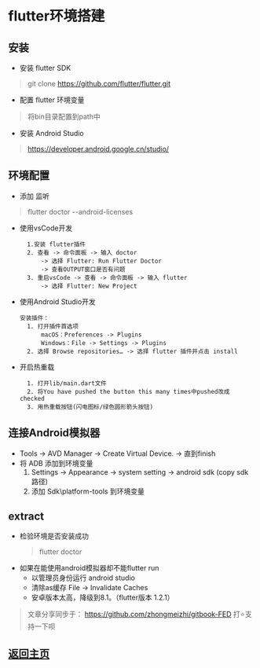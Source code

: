 # flutter环境搭建

## 安装
* 安装 flutter SDK
> git clone https://github.com/flutter/flutter.git

* 配置 flutter 环境变量
> 将bin目录配置到path中

* 安装 Android Studio
> https://developer.android.google.cn/studio/

## 环境配置
* 添加 监听
> flutter doctor --android-licenses

* 使用vsCode开发
  ```
    1.安装 flutter插件
    2. 查看 -> 命令面板 -> 输入 doctor
        -> 选择 Flutter: Run Flutter Doctor
        -> 查看OUTPUT窗口是否有问题
    3. 重启vsCode -> 查看 -> 命令面板 -> 输入 flutter
        -> 选择 Flutter: New Project
  ```

* 使用Android Studio开发
  ```
  安装插件：
    1. 打开插件首选项
        macOS：Preferences -> Plugins
        Windows：File -> Settings -> Plugins
    2. 选择 Browse repositories… -> 选择 flutter 插件并点击 install
  ```

* 开启热重载
  ```
    1. 打开lib/main.dart文件
    2. 将You have pushed the button this many times中pushed改成 checked
    3. 用热重载按钮(闪电图标/绿色圆形箭头按钮)
  ```

## 连接Android模拟器
* Tools -> AVD Manager -> Create Virtual Device. -> 直到finish
* 将 ADB 添加到环境变量
   1. Settings -> Appearance -> system setting -> android sdk (copy sdk 路径)
   2. 添加 Sdk\platform-tools 到环境变量

## extract
* 检验环境是否安装成功
  > flutter doctor
* 如果在能使用android模拟器却不能flutter run
  * 以管理员身份运行 android studio
  * 清除as缓存 File -> Invalidate Caches
  * 安卓版本太高，降级到8.1。（flutter版本 1.2.1）
	
> 文章分享同步于： https://github.com/zhongmeizhi/gitbook-FED 打⭐支持一下呗
  ## [返回主页](/README.md)
